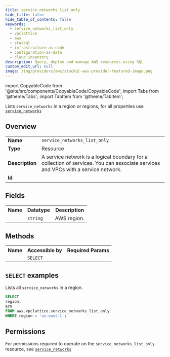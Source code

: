 ```yaml
---
title: service_networks_list_only
hide_title: false
hide_table_of_contents: false
keywords:
  - service_networks_list_only
  - vpclattice
  - aws
  - stackql
  - infrastructure-as-code
  - configuration-as-data
  - cloud inventory
description: Query, deploy and manage AWS resources using SQL
custom_edit_url: null
image: /img/providers/aws/stackql-aws-provider-featured-image.png
---
```


import CopyableCode from '@site/src/components/CopyableCode/CopyableCode';
import Tabs from '@theme/Tabs';
import TabItem from '@theme/TabItem';

Lists <code>service_networks</code> in a region or regions, for all properties use <a href="/providers/aws/serviceName/service_networks/"><code>service_networks</code></a>

## Overview
<table><tbody>
<tr><td><b>Name</b></td><td><code>service_networks_list_only</code></td></tr>
<tr><td><b>Type</b></td><td>Resource</td></tr>
<tr><td><b>Description</b></td><td>A service network is a logical boundary for a collection of services. You can associate services and VPCs with a service network.</td></tr>
<tr><td><b>Id</b></td><td><CopyableCode code="aws.vpclattice.service_networks_list_only" /></td></tr>
</tbody></table>

## Fields
<table><tbody><tr><th>Name</th><th>Datatype</th><th>Description</th></tr><tr><td><CopyableCode code="region" /></td><td><code>string</code></td><td>AWS region.</td></tr>
</tbody></table>

## Methods

<table><tbody>
  <tr>
    <th>Name</th>
    <th>Accessible by</th>
    <th>Required Params</th>
  </tr>
  <tr>
    <td><CopyableCode code="list_resources" /></td>
    <td><code>SELECT</code></td>
    <td><CopyableCode code="region" /></td>
  </tr>
</tbody></table>

## `SELECT` examples
Lists all <code>service_networks</code> in a region.
```sql
SELECT
region,
arn
FROM aws.vpclattice.service_networks_list_only
WHERE region = 'us-east-1';
```


## Permissions

For permissions required to operate on the <code>service_networks_list_only</code> resource, see <a href="/providers/aws/vpclattice/service_networks/#permissions"><code>service_networks</code></a>

